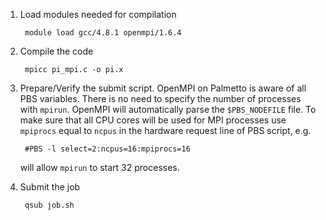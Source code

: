 1. Load modules needed for compilation

        module load gcc/4.8.1 openmpi/1.6.4

2. Compile the code

        mpicc pi_mpi.c -o pi.x 

3. Prepare/Verify the submit script. OpenMPI on Palmetto is aware of all PBS 
   variables. There is no need to specify the number of processes with `mpirun`.
   OpenMPI will automatically parse the `$PBS_NODEFILE` file. To make sure that 
   all CPU cores will be used for MPI processes use `mpiprocs` equal to `ncpus`
   in the hardware request line of PBS script, e.g.

        #PBS -l select=2:ncpus=16:mpiprocs=16

   will allow `mpirun` to start 32 processes.

4. Submit the job

        qsub job.sh
